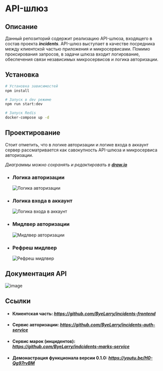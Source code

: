 # API-шлюз

## Описание

Данный репозиторий содержит реализацию API-шлюза, входящего в состав проекта ***incidents***.
API-шлюз выступает в качестве посредника между клиентской частью приложения и микросервисами. 
Помимо проксирования запросов, в задачи шлюза входит логирование, обеспечения связи независимых микросервисов и логика авторизации.

## Установка

```bash
# Установка зависимостей
npm install

# Запуск в dev режиме
npm run start:dev

# Запуск Redis
docker-compose up -d
```

## Проектирование

Стоит отметить, что в логике авторизации и логике входа в аккаунт сервер рассматривается как савокупность API-шлюза и микросервиса авторизации.

_Диаграммы можно сохранять и редактировать в ***[draw.io](https://app.diagrams.net/)***_

- ### Логика авторизации
  ![Логика авторизации](https://github.com/user-attachments/assets/481fe2e6-893c-4cdc-98e7-a3adb1b102b2)

- ### Логика входа в аккаунт
  ![Логика входа в аккаунт](https://github.com/user-attachments/assets/67e0861b-abd3-435f-96dc-a5744827eaae)

- ### Мидлвер авторизации
  ![Мидлвер авторизации](https://github.com/user-attachments/assets/d0fc7450-0ea2-473a-97a4-155a64b443da)

- ### Рефреш мидлвер
  ![Рефреш мидлвер](https://github.com/user-attachments/assets/11d0cbbd-29c0-482a-83f6-c3703a819758)


## Документация API
![image](https://github.com/user-attachments/assets/9c59f42f-6cbd-43de-8435-78274efe1bd2)

## Ссылки

- #### Клиентская часть:  *https://github.com/ByeLarry/incidents-frontend*
- #### Сервис авторизации:  *https://github.com/ByeLarry/incidents-auth-service*
- #### Сервис марок (инцидентов): *https://github.com/ByeLarry/indcidents-marks-service*
- #### Демонастрация функционала версии 0.1.0: *https://youtu.be/H0-Qg97rvBM*




